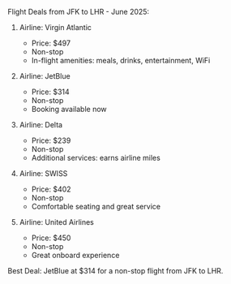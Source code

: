 Flight Deals from JFK to LHR - June 2025:

1. Airline: Virgin Atlantic
   - Price: $497
   - Non-stop
   - In-flight amenities: meals, drinks, entertainment, WiFi

2. Airline: JetBlue
   - Price: $314
   - Non-stop
   - Booking available now

3. Airline: Delta
   - Price: $239
   - Non-stop
   - Additional services: earns airline miles

4. Airline: SWISS
   - Price: $402
   - Non-stop
   - Comfortable seating and great service

5. Airline: United Airlines
   - Price: $450
   - Non-stop
   - Great onboard experience

Best Deal: JetBlue at $314 for a non-stop flight from JFK to LHR. 
